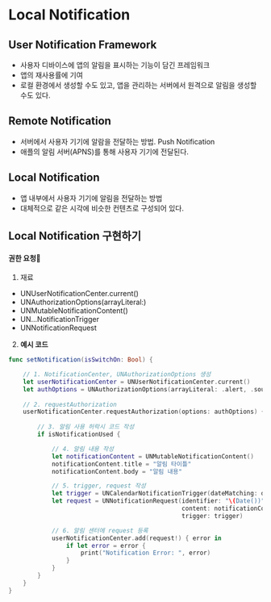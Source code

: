 # Local Notification

## User Notification Framework
- 사용자 디바이스에 앱의 알림을 표시하는 기능이 담긴 프레임워크
- 앱의 재사용률에 기여
- 로컬 환경에서 생성할 수도 있고, 앱을 관리하는 서버에서 원격으로 알림을 생성할 수도 있다.

## Remote Notification
- 서버에서 사용자 기기에 알람을 전달하는 방법. Push Notification
- 애플의 알림 서버(APNS)를 통해 사용자 기기에 전달된다.

## Local Notification
- 앱 내부에서 사용자 기기에 알림을 전달하는 방법
- 대체적으로 같은 시각에 비슷한 컨텐츠로 구성되어 있다.

## Local Notification 구현하기
#### **권한 요청**
1.  재료
- UNUserNotificationCenter.current()
- UNAuthorizationOptions(arrayLiteral:)
- UNMutableNotificationContent()
- UN...NotificationTrigger
- UNNotificationRequest

2. **예시 코드**

```swift
func setNotification(isSwitchOn: Bool) {

    // 1. NotificationCenter, UNAuthorizationOptions 생성
    let userNotificationCenter = UNUserNotificationCenter.current()
    let authOptions = UNAuthorizationOptions(arrayLiteral: .alert, .sound, .badge)
    
    // 2. requestAuthorization
    userNotificationCenter.requestAuthorization(options: authOptions) { isNotificationUsed, error in
                     
        // 3. 알림 사용 허락시 코드 작성
        if isNotificationUsed {

            // 4. 알림 내용 작성
            let notificationContent = UNMutableNotificationContent()        
            notificationContent.title = "알림 타이틀"
            notificationContent.body = "알림 내용"

            // 5. trigger, request 작성
            let trigger = UNCalendarNotificationTrigger(dateMatching: date, repeats: true)
            let request = UNNotificationRequest(identifier: "\(Date())",
                                                content: notificationContent,
                                                trigger: trigger)

            // 6. 알림 센터에 request 등록
            userNotificationCenter.add(request!) { error in
                if let error = error {
                    print("Notification Error: ", error)
                }
            }
        }        
    }
}

```
